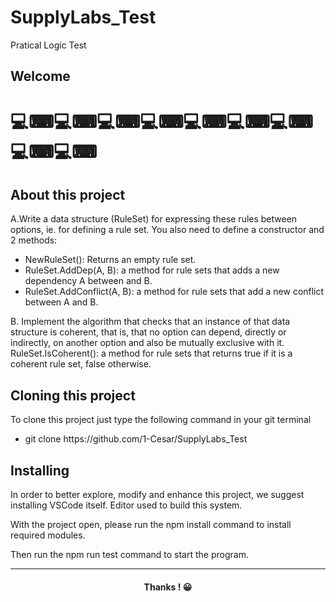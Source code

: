 # SupplyLabs_Test
Pratical Logic Test
<h2>Welcome</h2>
<h1>💻⌨💻⌨💻⌨💻⌨💻⌨💻⌨💻⌨💻⌨💻⌨</h1>

<h2> About this project </h2>

<p>
A.Write a data structure (RuleSet) for expressing these rules between options, ie. for defining a rule set. You also need to define a constructor and 2 methods:
</p>

<ul>
  <li>NewRuleSet(): Returns an empty rule set.</li>
  <li>RuleSet.AddDep(A, B): a method for rule sets that adds a new dependency A between and B.</li>
  <li>RuleSet.AddConflict(A, B): a method for rule sets that add a new conflict between A and B.</li>
</ul>

<p>
B. Implement the algorithm that checks that an instance of that data structure is coherent, that is, that no option can depend, directly or indirectly, on another option and also be mutually exclusive with it.
RuleSet.IsCoherent(): a method for rule sets that returns true if it is a coherent rule set, false otherwise.
</p>

<h2>Cloning this project</h2>
<p>To clone this project just type the following command in your git terminal<p>
<ul>
  <li> git clone https://github.com/1-Cesar/SupplyLabs_Test
</ul>
<h2>Installing</h2>  
<p>In order to better explore, modify and enhance this project, we suggest installing VSCode itself. Editor used to build this system.

With the project open, please run the npm install command to install required modules. </p>

<p>Then run the npm run test command to start the program.</p>
<hr>
<h4 align="center">Thanks ! 😀</h4>
